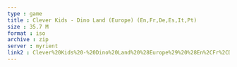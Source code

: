 ```yaml
---
type : game
title : Clever Kids - Dino Land (Europe) (En,Fr,De,Es,It,Pt)
size : 35.7 M
format : iso
archive : zip
server : myrient
link2 : Clever%20Kids%20-%20Dino%20Land%20%28Europe%29%20%28En%2CFr%2CDe%2CEs%2CIt%2CPt%29
---
```

